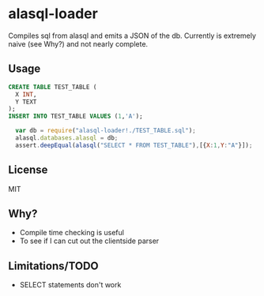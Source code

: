 # alasql-loader

Compiles sql from alasql and emits a JSON of the db.
Currently is extremely naive (see Why?) and not nearly complete.

## Usage

```sql
CREATE TABLE TEST_TABLE (
  X INT,
  Y TEXT
);
INSERT INTO TEST_TABLE VALUES (1,'A');
```

```javascript
  var db = require("alasql-loader!./TEST_TABLE.sql");
  alasql.databases.alasql = db;
  assert.deepEqual(alasql("SELECT * FROM TEST_TABLE"),[{X:1,Y:"A"}]);
```

## License

MIT 

## Why?

* Compile time checking is useful
* To see if I can cut out the clientside parser

## Limitations/TODO

* SELECT statements don't work